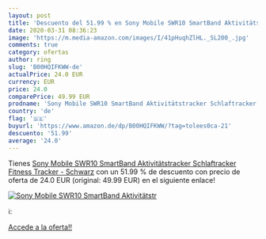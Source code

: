 ```yaml
---
layout: post
title: 'Descuento del 51.99 % en Sony Mobile SWR10 SmartBand Aktivitätstr'
date: 2020-03-31 08:36:23
image: 'https://m.media-amazon.com/images/I/41pHuqhZlHL._SL200_.jpg'
comments: true
category: ofertas
author: ring
slug: 'B00HQIFKWW-de'
actualPrice: 24.0 EUR
currency: EUR
price: 24.0
comparePrice: 49.99 EUR
prodname: 'Sony Mobile SWR10 SmartBand Aktivitätstracker Schlaftracker Fitness Tracker - Schwarz'
country: 'de'
flag: '🇩🇪'
buyurl: 'https://www.amazon.de/dp/B00HQIFKWW/?tag=tolees0ca-21'
descuento: '51.99'
average: '24.0'
---
```


Tienes [Sony Mobile SWR10 SmartBand Aktivitätstracker Schlaftracker Fitness Tracker - Schwarz](https://www.amazon.de/dp/B00HQIFKWW/?tag=tolees0ca-21) con un 51.99 % de descuento con precio de oferta de 24.0 EUR (original: 49.99 EUR) en el siguiente enlace!

[![Sony Mobile SWR10 SmartBand Aktivitätstr](https://m.media-amazon.com/images/I/41pHuqhZlHL._SL200_.jpg)](https://www.amazon.de/dp/B00HQIFKWW/?tag=tolees0ca-21)

ℹ️:


[Accede a la oferta!!](https://www.amazon.de/dp/B00HQIFKWW/?tag=tolees0ca-21)
